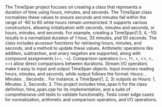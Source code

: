 The TimeSpan project focuses on creating a class that represents a duration of time using hours, minutes, and seconds. The TimeSpan class normalizes these values to ensure seconds and minutes fall within the range of -60 to 60 while hours remain unrestricted. It supports various constructors, allowing initialization with seconds, minutes and seconds, or hours, minutes, and seconds. For example, creating a TimeSpan(1.5, 4, -10) results in a normalized duration of 1 hour, 33 minutes, and 50 seconds. The class includes accessor functions for retrieving hours, minutes, and seconds, and a method to update these values. Arithmetic operations like addition, subtraction, and unary negation are supported, along with compound assignments (+=, -=). Comparison operators (==, !=, <, <=, >, >=) allow direct comparisons between durations. Stream I/O operators make it easy to input and output TimeSpan objects. Input involves reading hours, minutes, and seconds, while output follows the format: Hours: <value>, Minutes: <value>, Seconds: <value>. For instance, a TimeSpan(1, 2, 3) outputs as Hours: 1, Minutes: 2, Seconds: 3. This project includes time_span.h for the class definition, time_span.cpp for its implementation, and a suite of comprehensive unit tests to validate functionality. Tests cover edge cases for normalization, arithmetic and comparison operators, and I/O operations.
